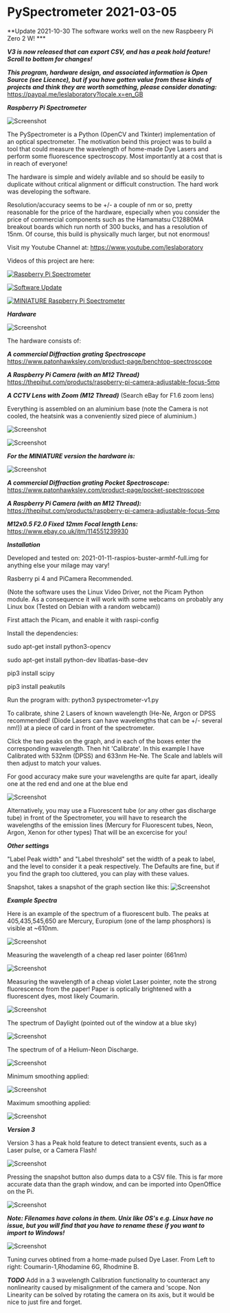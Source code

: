 # PySpectrometer 2021-03-05

**Update 2021-10-30 The software works well on the new Raspbeery Pi Zero 2 W! ***

***V3 is now released that can export CSV, and has a peak hold feature! Scroll to bottom for changes!***

***This program, hardware design, and associated information is Open Source (see Licence), but if you have gotten value from these kinds of projects and think they are worth something, please consider donating:*** https://paypal.me/leslaboratory?locale.x=en_GB

***Raspberry Pi Spectrometer***

![Screenshot](media/fluorescent.png)

The PySpectrometer is a Python (OpenCV and Tkinter) implementation of an optical spectrometer. The motivation beind this project was to build a tool that could measure the wavelength of home-made Dye Lasers and perform some fluorescence spectroscopy. Most importantly at a cost that is in reach of everyone!

The hardware is simple and widely avilable and so should be easily to duplicate without critical alignment or difficult construction. The hard work was developing the software.

Resolution/accuracy seems to be +/- a couple of nm or so, pretty reasonable for the price of the hardware, especially when you consider the price of commercial components such as the Hamamatsu C12880MA breakout boards which run north of 300 bucks, and has a resolution of 15nm. Of course, this build is physically much larger, but not enormous!


Visit my Youtube Channel at: https://www.youtube.com/leslaboratory

Videos of this project are here:


[![Raspberry Pi Spectrometer](https://img.youtube.com/vi/T_goVwwxKE4/0.jpg)](https://www.youtube.com/watch?v=T_goVwwxKE4 "Raspberry pi Spectrometer")

[![Software Update](https://img.youtube.com/vi/dm3woVQp8Xc/0.jpg)](https://www.youtube.com/watch?v=dm3woVQp8Xc "Software Update")

[![MINIATURE Raspberry Pi Spectrometer](https://img.youtube.com/vi/Tw3HJEhE2dI/0.jpg)](https://www.youtube.com/watch?v=Tw3HJEhE2dI "MINIATURE Raspberry pi Spectrometer")

***Hardware***

![Screenshot](media/scope.png)

The hardware consists of: 

***A commercial Diffraction grating Spectroscope***
https://www.patonhawksley.com/product-page/benchtop-spectroscope

***A Raspberry Pi Camera (with an M12 Thread)***
https://thepihut.com/products/raspberry-pi-camera-adjustable-focus-5mp

***A CCTV Lens with Zoom (M12 Thread)*** 
(Search eBay for F1.6 zoom lens)

Everything is assembled on an aluminium base (note the Camera is not cooled, the heatsink was a conveniently sized piece of aluminium.)

![Screenshot](media/parts.png)

![Screenshot](media/pi.png)


***For the MINIATURE version the hardware is:***


![Screenshot](media/minispect.png)

***A commercial Diffraction grating Pocket Spectroscope:*** https://www.patonhawksley.com/product-page/pocket-spectroscope

***A Raspberry Pi Camera (with an M12 Thread):*** https://thepihut.com/products/raspberry-pi-camera-adjustable-focus-5mp

***M12x0.5 F2.0 Fixed 12mm Focal length Lens:*** https://www.ebay.co.uk/itm/114551239930

***Installation***

Developed and tested on: 2021-01-11-raspios-buster-armhf-full.img for anything else your milage may vary!

Rasberry pi 4 and PiCamera Recommended. 

(Note the software uses the Linux Video Driver, not the Picam Python module. As a consequence it will work with some webcams on probably any Linux box (Tested on Debian with a random webcam)) 

First attach the Picam, and enable it with raspi-config

Install the dependencies:

sudo apt-get install python3-opencv

sudo apt-get install python-dev libatlas-base-dev

pip3 install scipy

pip3 install peakutils


Run the program with: python3 pyspectrometer-v1.py


To calibrate, shine 2 Lasers of known wavelength (He-Ne, Argon or DPSS recommended! (Diode Lasers can have wavelengths that can be +/- several nm!)) at a piece of card in front of the spectrometer.

Click the two peaks on the graph, and in each of the boxes enter the corresponding wavelength. Then hit 'Calibrate'. In this example I have Calibrated with 532nm (DPSS) and 633nm He-Ne. The Scale and lablels will then adjust to match your values.

For good accuracy make sure your wavelengths are quite far apart, ideally one at the red end and one at the blue end

![Screenshot](media/calib.png)

Alternatively, you may use a Fluorescent tube (or any other gas discharge tube) in front of the Spectrometer, you will have to research the wavelengths of the emission lines (Mercury for Fluorescent tubes, Neon, Argon, Xenon for other types) That will be an excercise for you!


***Other settings***

"Label Peak width" and "Label threshold" set the width of a peak to label, and the level to consider it a peak respectively. The Defaults are fine, but if you find the graph too cluttered, you can play with these values.

Snapshot, takes a snapshot of the graph section like this:
![Screenshot](media/spectrum-09-04-2021-15:19:27.jpg)


***Example Spectra***

Here is an example of the spectrum of a fluorescent bulb. The peaks at 405,435,545,650 are Mercury, Europium (one of the lamp phosphors) is visible at ~610nm.

![Screenshot](media/fluorescent.png)

Measuring the wavelength of a cheap red laser pointer (661nm)

![Screenshot](media/pointer.png)

Measuring the wavelength of a cheap violet Laser pointer, note the strong fluorescence from the paper! Paper is optically brightened with a fluorescent dyes, most likely Coumarin.

![Screenshot](media/uv.png)

The spectrum of Daylight (pointed out of the window at a blue sky)

![Screenshot](media/daylight.png)


The spectrum of of a Helium-Neon Discharge.

![Screenshot](media/henespectrum.png)


Minimum smoothing applied:

![Screenshot](media/maxres.png)

Maximum smoothing applied:

![Screenshot](media/maxsmooth.png)

***Version 3***

Version 3 has a Peak hold feature to detect transient events, such as a Laser pulse, or a Camera Flash!

![Screenshot](media/v3.png)

Pressing the snapshot button also dumps data to a CSV file. This is far more accurate data than the graph window, and can be imported into OpenOffice on the Pi.

![Screenshot](media/csv.png)

***Note: Filenames have colons in them. Unix like OS's e.g. Linux have no issue, but you will find that you have to rename these if you want to import to Windows!***

![Screenshot](media/tuning-curves.png)

Tuning curves obtined from a home-made pulsed Dye Laser.
From Left to right: Coumarin-1,Rhodamine 6G, Rhodmine B.

***TODO***
Add in a 3 wavelength Calibration functionality to counteract any nonlinearity caused by misalignment of the camera and 'scope. Non Linearity can be solved by rotating the camera on its axis, but it would be nice to just fire and forget.



